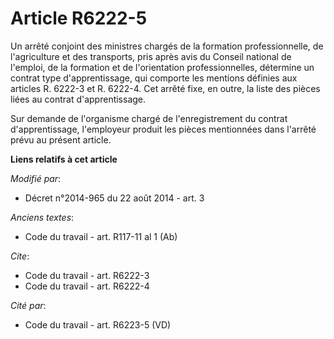 # Article R6222-5

Un arrêté conjoint des ministres chargés de la formation professionnelle, de l'agriculture et des transports, pris après avis
du           Conseil national de l'emploi, de la formation et de l'orientation professionnelles, détermine un contrat type
d'apprentissage, qui comporte les mentions définies aux articles R. 6222-3 et R. 6222-4. Cet arrêté fixe, en outre, la liste
des pièces liées au contrat d'apprentissage. 

Sur demande de l'organisme chargé de l'enregistrement du contrat d'apprentissage, l'employeur produit les pièces mentionnées
dans l'arrêté prévu au présent article.

**Liens relatifs à cet article**

_Modifié par_:

  - Décret n°2014-965 du 22 août 2014 - art. 3

_Anciens textes_:

  - Code du travail - art. R117-11 al 1 (Ab)

_Cite_:

  - Code du travail - art. R6222-3
  - Code du travail - art. R6222-4

_Cité par_:

  - Code du travail - art. R6223-5 (VD)

